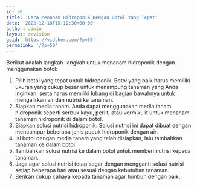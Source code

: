 ```yaml
---
id: 50
title: 'Cara Menanam Hidroponik Dengan Botol Yang Tepat'
date: '2022-12-18T15:12:30+00:00'
author: admin
layout: revision
guid: 'https://vidsher.com/?p=50'
permalink: '/?p=50'
---
```


Berikut adalah langkah-langkah untuk menanam hidroponik dengan menggunakan botol:

1. Pilih botol yang tepat untuk hidroponik. Botol yang baik harus memiliki ukuran yang cukup besar untuk menampung tanaman yang Anda inginkan, serta harus memiliki lubang di bagian bawahnya untuk mengalirkan air dan nutrisi ke tanaman.
2. Siapkan media tanam. Anda dapat menggunakan media tanam hidroponik seperti serbuk kayu, perlit, atau vermikulit untuk menanam tanaman hidroponik di dalam botol.
3. Siapkan solusi nutrisi hidroponik. Solusi nutrisi ini dapat dibuat dengan mencampur beberapa jenis pupuk hidroponik dengan air.
4. Isi botol dengan media tanam yang telah disiapkan, lalu tambahkan tanaman ke dalam botol.
5. Tambahkan solusi nutrisi ke dalam botol untuk memberi nutrisi kepada tanaman.
6. Jaga agar solusi nutrisi tetap segar dengan mengganti solusi nutrisi setiap beberapa hari atau sesuai dengan kebutuhan tanaman.
7. Berikan cukup cahaya kepada tanaman agar tumbuh dengan baik.